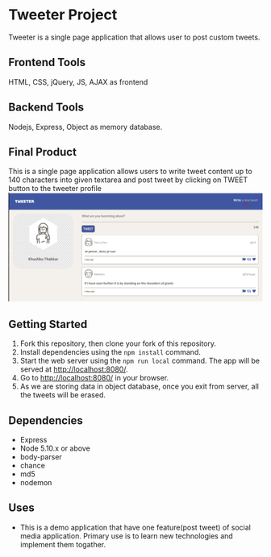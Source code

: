 # Tweeter Project
Tweeter is a single page application that allows user to post custom tweets.

## Frontend Tools 
HTML, CSS, jQuery, JS, AJAX as frontend 

## Backend Tools 
Nodejs, Express, Object as memory database. 

## Final Product
This is a single page application allows users to write tweet content up to 140 characters into given textarea and post tweet by clicking on TWEET button to the tweeter profile
!["Tweeter-Page"](https://github.com/kathakkar/tweeter/blob/master/public/docs/tweeter.png?raw=true)

## Getting Started
1. Fork this repository, then clone your fork of this repository.
2. Install dependencies using the `npm install` command.
3. Start the web server using the `npm run local` command. The app will be served at <http://localhost:8080/>.
4. Go to <http://localhost:8080/> in your browser.
6. As we are storing data in object database, once you exit from server, all the tweets will be erased.

## Dependencies

- Express
- Node 5.10.x or above
- body-parser
- chance
- md5
- nodemon

## Uses
- This is a demo application that have one feature(post tweet) of social media application. Primary use is to learn new technologies and implement them togather.
